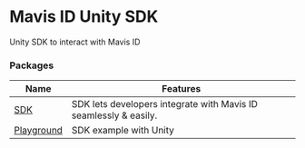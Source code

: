 # Mavis ID Unity SDK

Unity SDK to interact with Mavis ID

### Packages

| Name                                                                                  | Features                                                         |
| ------------------------------------------------------------------------------------- | ---------------------------------------------------------------- |
| [SDK](https://github.com/axieinfinity/mavis-id-unity/tree/main/Assets/Plugins)        | SDK lets developers integrate with Mavis ID seamlessly & easily. |
| [Playground](https://github.com/axieinfinity/mavis-id-unity/tree/main/Assets/Example) | SDK example with Unity                                           |
